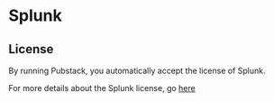 Splunk
======

## License

By running Pubstack, you automatically accept the license of Splunk.

For more details about the Splunk license, go [here](http://www.splunk.com/view/SP-CAAAAFA)
